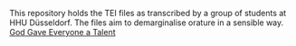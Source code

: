 This repository holds the TEI files as transcribed by a group of students at HHU Düsseldorf. The files aim to demarginalise orature in a sensible way.
<a href="https://centrefortranslationstudies.github.io/KONKOMBA/html_sose22/God_gave_everyone_a_talent.html">God Gave Everyone a Talent</a>
